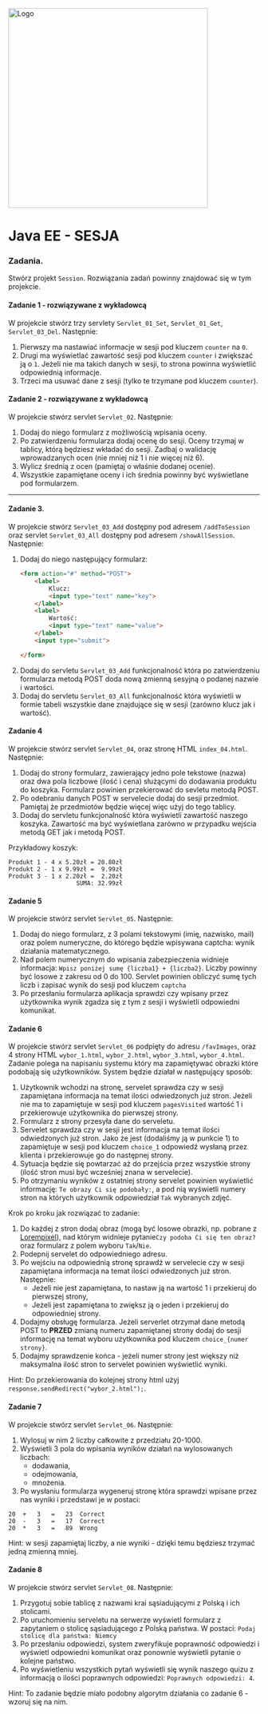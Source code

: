 <img alt="Logo" src="http://coderslab.pl/svg/logo-coderslab.svg" width="400">

# Java EE  - SESJA
### Zadania.

Stwórz projekt `Session`. Rozwiązania zadań powinny znajdować się w tym projekcie.

#### Zadanie 1 - rozwiązywane z wykładowcą

W projekcie stwórz trzy servlety `Servlet_01_Set`, `Servlet_01_Get`, `Servlet_03_Del`. Następnie:
1. Pierwszy ma nastawiać informacje w sesji pod kluczem ```counter``` na `0`.
2. Drugi ma wyświetlać zawartość sesji pod kluczem ```counter``` i zwiększać ją o `1`. Jeżeli nie ma takich danych w sesji, to strona powinna wyświetlić odpowiednią informacje.
3. Trzeci ma usuwać dane z sesji (tylko te trzymane pod kluczem ```counter```).

#### Zadanie 2 - rozwiązywane z wykładowcą

W projekcie stwórz servlet `Servlet_02`. Następnie:
1. Dodaj do niego formularz z możliwością wpisania oceny. 
2. Po zatwierdzeniu formularza dodaj ocenę do sesji. Oceny trzymaj w tablicy, którą będziesz wkładać do sesji.
 Zadbaj o walidację wprowadzanych ocen (nie mniej niż 1 i nie więcej niż 6).
3. Wylicz średnią z ocen (pamiętaj o właśnie dodanej ocenie).
4. Wszystkie zapamiętane oceny i ich średnia powinny być wyświetlane pod formularzem.

-------------------------------------------------------------------------------

#### Zadanie 3.
W projekcie stwórz  `Servlet_03_Add` dostępny pod adresem `/addToSession` oraz servlet `Servlet_03_All` dostępny pod adresem `/showAllSession`. Następnie:
1. Dodaj do niego następujący formularz:  
    ```html
    <form action="#" method="POST">
        <label>
            Klucz:
            <input type="text" name="key">
        </label>
        <label>
            Wartość:
            <input type="text" name="value">
        </label>
        <input type="submit">
    
    </form>
    ``` 
2. Dodaj do servletu `Servlet_03_Add` funkcjonalność która po zatwierdzeniu formularza metodą POST doda nową zmienną sesyjną o podanej nazwie i wartości. 
3. Dodaj do servletu `Servlet_03_All` funkcjonalność która wyświetli w formie tabeli wszystkie dane znajdujące się w sesji (zarówno klucz jak i wartość). 

#### Zadanie 4

W projekcie stwórz servlet `Servlet_04`, oraz stronę HTML `index_04.html`. Następnie:
1. Dodaj do strony formularz, zawierający jedno pole tekstowe (nazwa) oraz dwa pola liczbowe (ilość i cena) służącymi do dodawania produktu do koszyka. Formularz powinien przekierować do sevletu metodą POST.
2. Po odebraniu danych POST w servelecie dodaj do sesji przedmiot. Pamiętaj że przedmiotów będzie więcej więc użyj do tego tablicy. 
3. Dodaj do servletu funkcjonalność która wyświetli zawartość naszego koszyka. Zawartość ma być wyświetlana zarówno w przypadku wejścia metodą GET jak i metodą POST.

Przykładowy koszyk:
```
Produkt 1 - 4 x 5.20zł = 20.80zł
Produkt 2 - 1 x 9.99zł =  9.99zł
Produkt 3 - 1 x 2.20zł =  2.20zł
                   SUMA: 32.99zł
```

#### Zadanie 5

W projekcie stwórz servlet `Servlet_05`. Następnie:
1. Dodaj do niego formularz, z 3 polami tekstowymi (imię, nazwisko, mail) oraz polem numeryczne, do którego będzie wpisywana captcha: wynik działania matematycznego. 
2. Nad polem numerycznym do wpisania zabezpieczenia widnieje informacja: `Wpisz poniżej sumę {liczba1} + {liczba2}`. Liczby powinny być losowe z zakresu od 0 do 100. Servlet powinien obliczyć sumę tych liczb i zapisać wynik do sesji pod kluczem `captcha`
5. Po przesłaniu formularza aplikacja sprawdzi czy wpisany przez użytkownika wynik zgadza się z tym z sesji i wyświetli odpowiedni komunikat.


#### Zadanie 6

W projekcie stwórz servlet `Servlet_06` podpięty do adresu `/favImages`, oraz 4 strony HTML `wybor_1.html`, `wybor_2.html`, `wybor_3.html`, `wybor_4.html`. Zadanie polega na napisaniu systemu który ma zapamiętywać obrazki które podobają się użytkowników. System będzie działał w następujący sposób:
1. Użytkownik wchodzi na stronę, servelet sprawdza czy w sesji zapamiętana informacja na temat ilości odwiedzonych już stron. Jeżeli nie ma to zapamiętuje w sesji pod kluczem `pagesVisited` wartość 1 i przekierowuje użytkownika do pierwszej strony.
2. Formularz z strony przesyła dane do serveletu.
3. Servelet sprawdza czy w sesji jest informacja na temat ilości odwiedzonych już stron. Jako że jest (dodaliśmy ją w punkcie 1) to zapamiętuje w sesji pod kluczem `choice_1` odpowiedź wysłaną przez klienta i przekierowuje go do następnej strony.
4. Sytuacja będzie się powtarzać aż do przejścia przez wszystkie strony (ilość stron musi być wcześniej znana w servelecie).
5. Po otrzymaniu wyników z ostatniej strony servelet powinien wyświetlić informację: `Te obrazy Ci się podobały:`, a pod nią wyświetli numery stron na których użytkownik odpowiedział `Tak` wybranych zdjęć.

Krok po kroku jak rozwiązać to zadanie:
1. Do każdej z stron dodaj obraz (mogą być losowe obrazki, np. pobrane z [Lorempixel][lorempixel]), nad którym widnieje pytanie`Czy podoba Ci się ten obraz?` oraz formularz z polem wyboru `Tak`/`Nie`.
2. Podepnij servelet do odpowiedniego adresu.
3. Po wejściu na odpowiednią stronę sprawdź w servelecie czy w sesji zapamiętana informacja na temat ilości odwiedzonych już stron. Następnie:
    * Jeżeli nie jest zapamiętana, to nastaw ją na wartość 1 i przekieruj do pierwszej strony,
    * Jeżeli jest zapamiętana to zwiększ ją o jeden i przekieruj do odpowiedniej strony.
4. Dodajmy obsługę formularza. Jeżeli serverlet otrzymał dane metodą POST to **PRZED** zmianą numeru zapamiętanej strony dodaj do sesji informację na temat wyboru użytkownika pod kluczem `choice_{numer strony}`.
5. Dodajmy sprawdzenie końca - jeżeli numer strony jest większy niż maksymalna ilość stron to servelet powinien wyświetlić wyniki.

Hint: Do przekierowania do kolejnej strony html użyj `response.sendRedirect("wybor_2.html");`.
  

#### Zadanie 7

W projekcie stwórz servlet `Servlet_06`. Następnie:
1. Wylosuj w nim 2 liczby całkowite z przedziału 20-1000.
2. Wyświetli 3 pola do wpisania wyników działań na wylosowanych liczbach:
    * dodawania, 
    * odejmowania, 
    * mnożenia.
3. Po wysłaniu formularza wygeneruj stronę która sprawdzi wpisane przez nas wyniki i przedstawi je w postaci:

```
20	+	3	=	23	Correct
20	-	3	=	17	Correct
20	*	3	=	89	Wrong
```
Hint: w sesji zapamiętaj liczby, a nie wyniki - dzięki temu będziesz trzymać jedną zmienną mniej. 

#### Zadanie 8

W projekcie stwórz servlet `Servlet_08`. Następnie:
1. Przygotuj sobie tablicę z nazwami krai sąsiadującymi z Polską i ich stolicami.
2. Po uruchomieniu serveletu na serwerze wyświetl formularz z zapytaniem o stolicę sąsiadującego z Polską państwa. W postaci: `Podaj stolicę dla państwa: Niemcy `
3. Po przesłaniu odpowiedzi, system zweryfikuje poprawność odpowiedzi i wyświetl odpowiedni komunikat oraz ponownie wyświetli pytanie o kolejne państwo.
4. Po wyświetleniu wszystkich pytań wyświetli się wynik naszego quizu z informacją o ilości poprawnych odpowiedzi:
`Poprawnych odpowiedzi: 4`.

Hint: To zadanie będzie miało podobny algorytm działania co zadanie 6 - wzoruj się na nim.

[lorempixel]:http://lorempixel.com/
